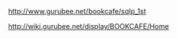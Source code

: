 <a>http://www.gurubee.net/bookcafe/sqlp_1st</a>


<a>http://wiki.gurubee.net/display/BOOKCAFE/Home</a>
